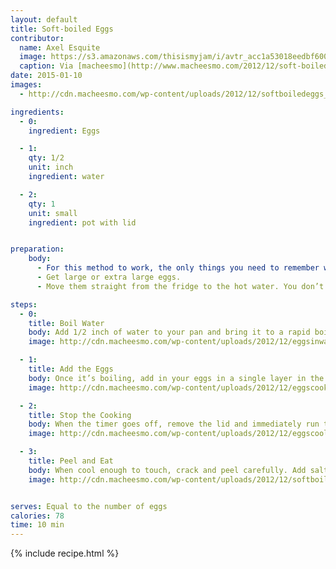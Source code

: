 ```yaml
---
layout: default 
title: Soft-boiled Eggs 
contributor: 
  name: Axel Esquite
  image: https://s3.amazonaws.com/thisismyjam/i/avtr_acc1a53018eedbf6007a61d62250a11e_original.jpg
  caption: Via [macheesmo](http://www.macheesmo.com/2012/12/soft-boiled-eggs-a-giveaway/) This works really well. It's quick, consistent, and makes a sexy egg
date: 2015-01-10
images:
  - http://cdn.macheesmo.com/wp-content/uploads/2012/12/softboiledeggs_feature.jpg

ingredients:
  - 0:
    ingredient: Eggs

  - 1:
    qty: 1/2
    unit: inch
    ingredient: water 

  - 2:
    qty: 1
    unit: small
    ingredient: pot with lid 


preparation:
    body: 
      - For this method to work, the only things you need to remember when picking out the eggs are: 
      - Get large or extra large eggs.
      - Move them straight from the fridge to the hot water. You don’t want them to come to room temperature before cooking.

steps: 
  - 0:
    title: Boil Water
    body: Add 1/2 inch of water to your pan and bring it to a rapid boil over medium-high heat.
    image: http://cdn.macheesmo.com/wp-content/uploads/2012/12/eggsinwater_550.jpg

  - 1:
    title: Add the Eggs
    body: Once it’s boiling, add in your eggs in a single layer in the pan. Cover the lid, return the pan to the heat, and set a timer for exactly 6 minutes 30 seconds. 390 seconds. No more. No less.
    image: http://cdn.macheesmo.com/wp-content/uploads/2012/12/eggscooking_550.jpg 

  - 2:
    title: Stop the Cooking
    body: When the timer goes off, remove the lid and immediately run the eggs under cold water for thirty seconds.
    image: http://cdn.macheesmo.com/wp-content/uploads/2012/12/eggscooling_550.jpg

  - 3:
    title: Peel and Eat 
    body: When cool enough to touch, crack and peel carefully. Add salt & pepper to taste, enjoy.
    image: http://cdn.macheesmo.com/wp-content/uploads/2012/12/softboiledegg2_550.jpg


serves: Equal to the number of eggs
calories: 78
time: 10 min
---
```

{% include recipe.html %}

